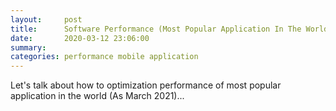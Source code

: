 ```yaml
---
layout:     post
title:      Software Performance (Most Popular Application In The World)
date:       2020-03-12 23:06:00
summary:    
categories: performance mobile application
---
```


Let's talk about how to optimization performance of most popular application in the world (As March 2021)...